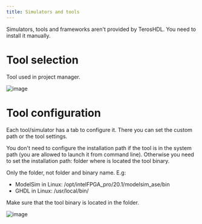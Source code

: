 ```yaml
---
title: Simulators and tools
---
```


Simulators, tools and frameworks aren\'t provided by TerosHDL. You need
to install it manually.

# Tool selection

Tool used in project manager.

![image](images/config_tool.png)

# Tool configuration

Each tool/simulator has a tab to configure it. There you can set the
custom path or the tool settings.

You don\'t need to configure the installation path if the tool is in the
system path (you are allowed to launch it from command line). Otherwise
you need to set the installation path: folder where is located the tool
binary.

Only the folder, not folder and binary name. E.g:

-   ModelSim in Linux: /opt/intelFPGA_pro/20.1/modelsim_ase/bin
-   GHDL in Linux: /usr/local/bin/

Make sure that the tool binary is located in the folder.

![image](images/config_tool_tab.png)
